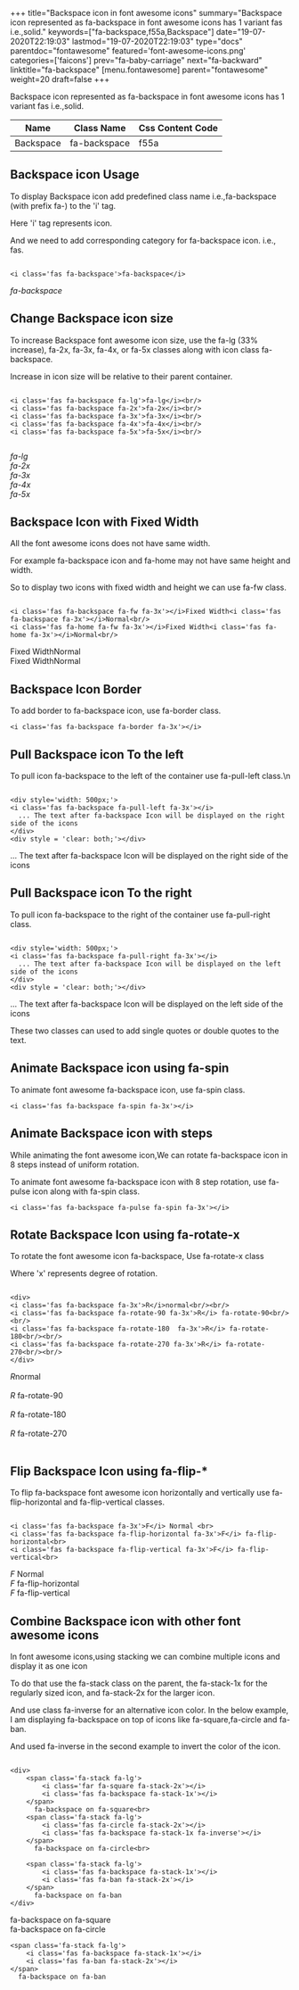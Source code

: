 +++
title="Backspace icon in font awesome icons"
summary="Backspace icon represented as fa-backspace in font awesome icons has 1 variant fas i.e.,solid."
keywords=["fa-backspace,f55a,Backspace"]
date="19-07-2020T22:19:03"
lastmod="19-07-2020T22:19:03"
type="docs"
parentdoc="fontawesome"
featured='font-awesome-icons.png'
categories=['faicons']
prev="fa-baby-carriage"
next="fa-backward"
linktitle="fa-backspace"
[menu.fontawesome]
parent="fontawesome"
weight=20
draft=false
+++


Backspace icon represented as fa-backspace in font awesome icons has 1 variant fas i.e.,solid.

<div class='table-responsive'><table class='table'><thead><tr><th>Name</th><th>Class Name</th><th>Css Content Code</th></tr></thead><tbody><tr><td>Backspace</td><td>fa-backspace</td><td>f55a</td></tr></tbody></table></div>



## Backspace icon Usage

To display Backspace icon add predefined class name i.e.,fa-backspace (with prefix fa-) to the 'i' tag.

Here 'i' tag represents icon.

And we need to add corresponding category for fa-backspace icon. i.e., fas.


```

<i class='fas fa-backspace'>fa-backspace</i>
```

<i class='fas fa-backspace'>fa-backspace</i>




## Change Backspace icon size
To increase Backspace font awesome icon size, use the fa-lg (33% increase), fa-2x, fa-3x, fa-4x, or fa-5x classes along with icon class fa-backspace.

Increase in icon size will be relative to their parent container. 

```

<i class='fas fa-backspace fa-lg'>fa-lg</i><br/>
<i class='fas fa-backspace fa-2x'>fa-2x</i><br/>
<i class='fas fa-backspace fa-3x'>fa-3x</i><br/>
<i class='fas fa-backspace fa-4x'>fa-4x</i><br/>
<i class='fas fa-backspace fa-5x'>fa-5x</i><br/>
            
```

<i class='fas fa-backspace fa-lg'>fa-lg</i><br/>
<i class='fas fa-backspace fa-2x'>fa-2x</i><br/>
<i class='fas fa-backspace fa-3x'>fa-3x</i><br/>
<i class='fas fa-backspace fa-4x'>fa-4x</i><br/>
<i class='fas fa-backspace fa-5x'>fa-5x</i><br/>
            



## Backspace Icon with Fixed Width 

All the font awesome icons does not have same width.

For example fa-backspace icon and fa-home may not have same height and width.

So to display two icons with fixed width and height we can use fa-fw class.


```

<i class='fas fa-backspace fa-fw fa-3x'></i>Fixed Width<i class='fas fa-backspace fa-3x'></i>Normal<br/>
<i class='fas fa-home fa-fw fa-3x'></i>Fixed Width<i class='fas fa-home fa-3x'></i>Normal<br/>
```

<i class='fas fa-backspace fa-fw fa-3x'></i>Fixed Width<i class='fas fa-backspace fa-3x'></i>Normal<br/>
<i class='fas fa-home fa-fw fa-3x'></i>Fixed Width<i class='fas fa-home fa-3x'></i>Normal<br/>



## Backspace Icon Border 

To add border to fa-backspace icon, use fa-border class.


```
<i class='fas fa-backspace fa-border fa-3x'></i>

```
<i class='fas fa-backspace fa-border fa-3x'></i>





## Pull Backspace icon To the left

To pull icon fa-backspace to the left of the container use fa-pull-left class.\n

```

<div style='width: 500px;'>
<i class='fas fa-backspace fa-pull-left fa-3x'></i>
  ... The text after fa-backspace Icon will be displayed on the right side of the icons
</div>
<div style = 'clear: both;'></div>
```

<div style='width: 500px;'>
<i class='fas fa-backspace fa-pull-left fa-3x'></i>
  ... The text after fa-backspace Icon will be displayed on the right side of the icons
</div>
<div style = 'clear: both;'></div>




## Pull Backspace icon To the right
To pull icon fa-backspace to the right of the container use fa-pull-right class.

```

<div style='width: 500px;'>
<i class='fas fa-backspace fa-pull-right fa-3x'></i>
  ... The text after fa-backspace Icon will be displayed on the left side of the icons
</div>
<div style = 'clear: both;'></div>
```

<div style='width: 500px;'>
<i class='fas fa-backspace fa-pull-right fa-3x'></i>
  ... The text after fa-backspace Icon will be displayed on the left side of the icons
</div>
<div style = 'clear: both;'></div>

These two classes can used to add single quotes or double quotes to the text.


## Animate Backspace icon using fa-spin
To animate font awesome fa-backspace icon, use fa-spin class.

```
<i class='fas fa-backspace fa-spin fa-3x'></i>
```
<i class='fas fa-backspace fa-spin fa-3x'></i>




## Animate Backspace icon with steps
While animating the font awesome icon,We can rotate fa-backspace icon in 8 steps instead of uniform rotation.

To animate font awesome fa-backspace icon with 8 step rotation, use fa-pulse icon along with fa-spin class.


```
<i class='fas fa-backspace fa-pulse fa-spin fa-3x'></i>

```
<i class='fas fa-backspace fa-pulse fa-spin fa-3x'></i>





## Rotate Backspace Icon using fa-rotate-x
To rotate the font awesome icon fa-backspace, Use fa-rotate-x class

Where 'x' represents degree of rotation.


```

<div>
<i class='fas fa-backspace fa-3x'>R</i>normal<br/><br/>
<i class='fas fa-backspace fa-rotate-90 fa-3x'>R</i> fa-rotate-90<br/><br/> 
<i class='fas fa-backspace fa-rotate-180  fa-3x'>R</i> fa-rotate-180<br/><br/> 
<i class='fas fa-backspace fa-rotate-270 fa-3x'>R</i> fa-rotate-270<br/><br/>
</div>
```

<div>
<i class='fas fa-backspace fa-3x'>R</i>normal<br/><br/>
<i class='fas fa-backspace fa-rotate-90 fa-3x'>R</i> fa-rotate-90<br/><br/> 
<i class='fas fa-backspace fa-rotate-180  fa-3x'>R</i> fa-rotate-180<br/><br/> 
<i class='fas fa-backspace fa-rotate-270 fa-3x'>R</i> fa-rotate-270<br/><br/>
</div>




## Flip Backspace Icon using fa-flip-*
To flip fa-backspace font awesome icon horizontally and vertically use fa-flip-horizontal and fa-flip-vertical classes. 

```

<i class='fas fa-backspace fa-3x'>F</i> Normal <br>
<i class='fas fa-backspace fa-flip-horizontal fa-3x'>F</i> fa-flip-horizontal<br>
<i class='fas fa-backspace fa-flip-vertical fa-3x'>F</i> fa-flip-vertical<br>
```

<i class='fas fa-backspace fa-3x'>F</i> Normal <br>
<i class='fas fa-backspace fa-flip-horizontal fa-3x'>F</i> fa-flip-horizontal<br>
<i class='fas fa-backspace fa-flip-vertical fa-3x'>F</i> fa-flip-vertical<br>




## Combine Backspace icon with other font awesome icons
In font awesome icons,using stacking we can combine multiple icons and display it as one icon 

To do that use the fa-stack class on the parent, the fa-stack-1x for the regularly sized icon, and fa-stack-2x for the larger icon.

And use class fa-inverse for an alternative icon color. 
In the below example, I am displaying fa-backspace on top of icons like fa-square,fa-circle and fa-ban.

And used fa-inverse in the second example to invert the color of the icon.

```

<div>
    <span class='fa-stack fa-lg'>
        <i class='far fa-square fa-stack-2x'></i>
        <i class='fas fa-backspace fa-stack-1x'></i>
    </span>
      fa-backspace on fa-square<br>
    <span class='fa-stack fa-lg'>
        <i class='fas fa-circle fa-stack-2x'></i>
        <i class='fas fa-backspace fa-stack-1x fa-inverse'></i>
    </span>
      fa-backspace on fa-circle<br>

    <span class='fa-stack fa-lg'>
        <i class='fas fa-backspace fa-stack-1x'></i>
        <i class='fas fa-ban fa-stack-2x'></i>
    </span>
      fa-backspace on fa-ban
</div>
```

<div>
    <span class='fa-stack fa-lg'>
        <i class='far fa-square fa-stack-2x'></i>
        <i class='fas fa-backspace fa-stack-1x'></i>
    </span>
      fa-backspace on fa-square<br>
    <span class='fa-stack fa-lg'>
        <i class='fas fa-circle fa-stack-2x'></i>
        <i class='fas fa-backspace fa-stack-1x fa-inverse'></i>
    </span>
      fa-backspace on fa-circle<br>

    <span class='fa-stack fa-lg'>
        <i class='fas fa-backspace fa-stack-1x'></i>
        <i class='fas fa-ban fa-stack-2x'></i>
    </span>
      fa-backspace on fa-ban
</div>






